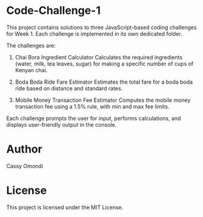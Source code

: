 # Code-Challenge-1

This project contains solutions to three JavaScript-based coding challenges for Week 1. Each challenge is implemented in its own dedicated folder.

The challenges are:

1. Chai Bora Ingredient Calculator 
   Calculates the required ingredients (water, milk, tea leaves, sugar) for making a specific number of cups of Kenyan chai.

2. Boda Boda Ride Fare Estimator 
   Estimates the total fare for a boda boda ride based on distance and standard rates.

3. Mobile Money Transaction Fee Estimator
   Computes the mobile money transaction fee using a 1.5% rule, with min and max fee limits.

Each challenge prompts the user for input, performs calculations, and displays user-friendly output in the console.


# Author

Cassy Omondi

# License

This project is licensed under the MIT License.

